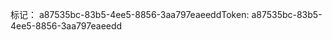 <span data-ttu-id="f4738-101">标记： a87535bc-83b5-4ee5-8856-3aa797eaeedd</span><span class="sxs-lookup"><span data-stu-id="f4738-101">Token: a87535bc-83b5-4ee5-8856-3aa797eaeedd</span></span>